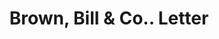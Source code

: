 ---
doi: 10.7916/D84T7WFS
date_other: '1874'
date_other_textual: '1874'
form: correspondence
genre:
- Letters (correspondence)
name:
- Brown, Bill & Co.
object_in_context_url: https://biggert.cul.columbia.edu/items/view/ave_biggert_01176
subject_hierarchical_geographic:
- Ogdensburg, New York, United States
subject_name:
- Brown, Bill & Co.
title: Brown, Bill & Co.. Letter
sort_title: Brown, Bill & Co.. Letter
call_number: ave_biggert_01176
coordinates:
- 44.7,-75.48333333333333
pid: ave_biggert_01176
identifiers: ave_biggert_01176
canvas_id: ldpd:396439
permalink: "/items/ave_biggert_01176/"
layout: iiif-image-page
---